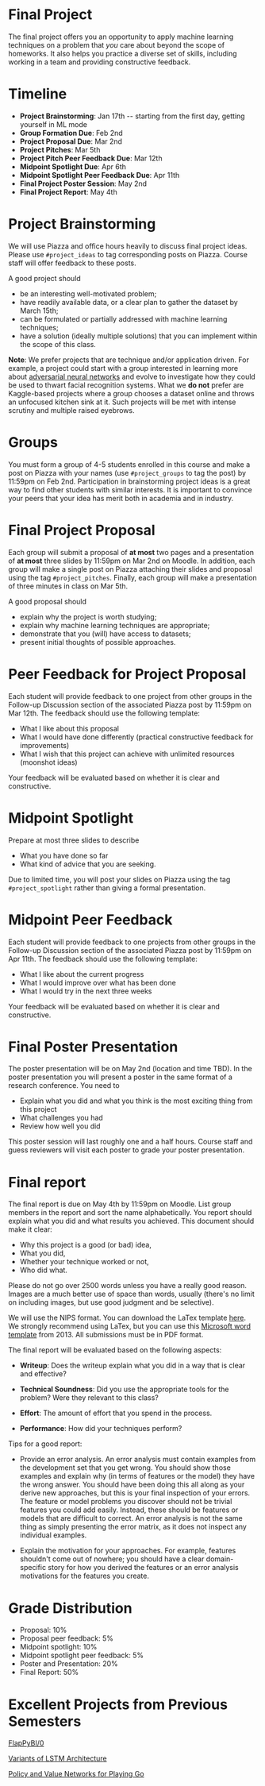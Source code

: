 # Final Project 

The final project offers you an opportunity to apply machine learning techniques on a problem that _you_ care about beyond the scope of homeworks. It also helps you practice a diverse set of skills, including working in a team and providing constructive feedback.

# Timeline 

- **Project Brainstorming**: Jan 17th -- starting from the first day, getting yourself in ML mode 
- **Group Formation Due**: Feb 2nd   
- **Project Proposal Due**: Mar 2nd 
- **Project Pitches**: Mar 5th 
- **Project Pitch Peer Feedback Due**: Mar 12th  
- **Midpoint Spotlight Due**: Apr 6th  
- **Midpoint Spotlight Peer Feedback Due**: Apr 11th  
- **Final Project Poster Session**: May 2nd  
- **Final Project Report**: May 4th  

# Project Brainstorming 

We will use Piazza and office hours heavily to discuss final project ideas. Please use `#project_ideas` to tag corresponding posts on Piazza. Course staff will offer feedback to these posts.

A good project should 

- be an interesting well-motivated problem;
- have readily available data, or a clear plan to gather the dataset by March 15th;
- can be formulated or partially addressed with machine learning techniques;
- have a solution (ideally multiple solutions) that you can implement within the scope of this class.

**Note**: We prefer projects that are technique and/or application driven. For example, a project could start with a group interested 
in learning more about [adversarial neural networks](https://blog.openai.com/adversarial-example-research/) and evolve to investigate how they could be used to thwart facial recognition systems.  What we **do not** prefer are Kaggle-based projects where a group chooses a dataset online and throws an unfocused kitchen sink at it.  Such projects will be met with intense scrutiny and multiple raised eyebrows. 

# Groups 

You must form a group of 4-5 students enrolled in this course and make a post on Piazza with your names (use `#project_groups` to tag the post) by 11:59pm on Feb 2nd. Participation in brainstorming project ideas is a great way to find other students with similar interests. It is important to convince your peers that your idea has merit both in academia and in industry.

# Final Project Proposal 

Each group will submit a proposal of **at most** two pages and a presentation of **at most** three slides by 11:59pm on Mar 2nd on Moodle.  In addition, each group will make a single post on Piazza attaching their slides and proposal using the tag `#project_pitches`. Finally, each group will make a presentation of three minutes in class on Mar 5th.

A good proposal should

- explain why the project is worth studying;
- explain why machine learning techniques are appropriate;
- demonstrate that you (will) have access to datasets;
- present initial thoughts of possible approaches.

# Peer Feedback for Project Proposal

Each student will provide feedback to one project from other groups in the Follow-up Discussion section of the associated Piazza post by 11:59pm on Mar 12th. The feedback should use the following template:

- What I like about this proposal
- What I would have done differently (practical constructive feedback for improvements)
- What I wish that this project can achieve with unlimited resources (moonshot ideas)

Your feedback will be evaluated based on whether it is clear and constructive.

# Midpoint Spotlight

Prepare at most three slides to describe

- What you have done so far
- What kind of advice that you are seeking.

Due to limited time, you will post your slides on Piazza using the tag `#project_spotlight` rather than giving a formal presentation. 

# Midpoint Peer Feedback

Each student will provide feedback to one projects from other groups in the Follow-up Discussion section of the associated Piazza post by 11:59pm on Apr 11th. The feedback should use the following template:

- What I like about the current progress
- What I would improve over what has been done
- What I would try in the next three weeks

Your feedback will be evaluated based on whether it is clear and constructive.

# Final Poster Presentation

The poster presentation will be on May 2nd (location and time TBD). In the poster presentation you will present a poster in the same format of a research conference. You need to

- Explain what you did and what you think is the most exciting thing from this project
- What challenges you had
- Review how well you did

This poster session will last roughly one and a half hours. Course staff and guess reviewers will visit each poster to grade your poster presentation.

# Final report

The final report is due on May 4th by 11:59pm on Moodle. List group members in the report and sort the name alphabetically. You report should explain what you did and what results you achieved. This document should make it clear:

- Why this project is a good (or bad) idea,
- What you did,
- Whether your technique worked or not,
- Who did what.

Please do not go over 2500 words unless you have a really good reason. Images are a much better use of space than words, usually (there's no limit on including images, but use good judgment and be selective).

We will use the NIPS format. You can download the LaTex template [here](https://nips.cc/Conferences/2017/PaperInformation/StyleFiles). We strongly recommend using LaTex, but you can use this [Microsoft word template](http://web.archive.org/web/20130424174118/http://media.nips.cc/Conferences/2013/Styles/nips2013.docx) from 2013. All submissions must be in PDF format.

The final report will be evaluated based on the following aspects:

- **Writeup**: Does the writeup explain what you did in a way that is clear and effective?

- **Technical Soundness**: Did you use the appropriate tools for the problem? Were they relevant to this class?

- **Effort**: The amount of effort that you spend in the process.

- **Performance**: How did your techniques perform?

Tips for a good report: 

- Provide an error analysis. An error analysis must contain examples from the development set that you get wrong. You should show those examples and explain why (in terms of features or the model) they have the wrong answer. You should have been doing this all along as your derive new approaches, but this is your final inspection of your errors. The feature or model problems you discover should not be trivial features you could add easily. Instead, these should be features or models that are difficult to correct. An error analysis is not the same thing as simply presenting the error matrix, as it does not inspect any individual examples.

- Explain the motivation for your approaches. For example, features shouldn't come out of nowhere; you should have a clear domain-specific story for how you derived the features or an error analysis motivations for the features you create.

# Grade Distribution 

- Proposal: 10% 
- Proposal peer feedback: 5% 
- Midpoint spotlight: 10% 
- Midpoint spotlight peer feedback: 5% 
- Poster and Presentation: 20% 
- Final Report: 50% 

# Excellent Projects from Previous Semesters 

[FlapPyBI/0](https://www.youtube.com/watch?v=H4WnRLEG73Q&feature=youtu.be)

[Variants of LSTM Architecture](https://youtu.be/YP45X-LT29o)

[Policy and Value Networks for Playing Go](https://www.youtube.com/watch?v=H3ns1JMp5_o&feature=youtu.be)















